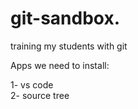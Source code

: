 # git-sandbox. 
training my students with git
 
Apps we need to install:
 
1- vs code     
2- source tree            
  
